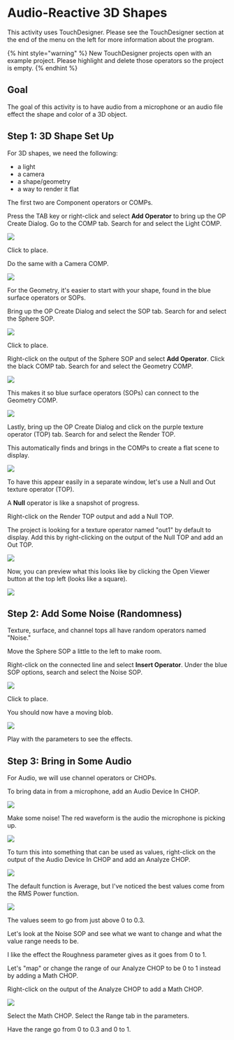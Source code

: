 # Audio-Reactive 3D Shapes

This activity uses TouchDesigner. Please see the TouchDesigner section at the end of the menu on the left for more information about the program.

{% hint style="warning" %}
New TouchDesigner projects open with an example project. Please highlight and delete those operators so the project is empty.
{% endhint %}

## Goal

The goal of this activity is to have audio from a microphone or an audio file effect the shape and color of a 3D object.

## Step 1: 3D Shape Set Up

For 3D shapes, we need the following:

* a light
* a camera
* a shape/geometry
* a way to render it flat

The first two are Component operators or COMPs.

Press the TAB key or right-click and select **Add Operator** to bring up the OP Create Dialog. Go to the COMP tab. Search for and select the Light COMP.

![](../../.gitbook/assets/image%20%28226%29.png)

Click to place.

Do the same with a Camera COMP.

![](../../.gitbook/assets/image%20%28219%29.png)

For the Geometry, it's easier to start with your shape, found in the blue surface operators or SOPs.

Bring up the OP Create Dialog and select the SOP tab. Search for and select the Sphere SOP.

![](../../.gitbook/assets/image%20%28216%29.png)

Click to place.

Right-click on the output of the Sphere SOP and select **Add Operator**. Click the black COMP tab. Search for and select the Geometry COMP.

![](../../.gitbook/assets/image%20%28206%29.png)

This makes it so blue surface operators \(SOPs\) can connect to the Geometry COMP.

![](../../.gitbook/assets/image%20%28231%29.png)

Lastly, bring up the OP Create Dialog and click on the purple texture operator \(TOP\) tab. Search for and select the Render TOP.

This automatically finds and brings in the COMPs to create a flat scene to display.

![](../../.gitbook/assets/image%20%28225%29.png)

To have this appear easily in a separate window, let's use a Null and Out texture operator \(TOP\).

A **Null** operator is like a snapshot of progress.

Right-click on the Render TOP output and add a Null TOP.

The project is looking for a texture operator named "out1" by default to display. Add this by right-clicking on the output of the Null TOP and add an Out TOP.

![](../../.gitbook/assets/image%20%28207%29.png)

Now, you can preview what this looks like by clicking the Open Viewer button at the top left \(looks like a square\).

![](../../.gitbook/assets/image%20%28229%29.png)

## Step 2: Add Some Noise \(Randomness\)

Texture, surface, and channel tops all have random operators named "Noise."

Move the Sphere SOP a little to the left to make room.

Right-click on the connected line and select **Insert Operator**. Under the blue SOP options, search and select the Noise SOP.

![](../../.gitbook/assets/image%20%28220%29.png)

Click to place.

You should now have a moving blob.

![](../../.gitbook/assets/week9bs2%20%281%29.gif)

Play with the parameters to see the effects.

## Step 3: Bring in Some Audio

For Audio, we will use channel operators or CHOPs.

To bring data in from a microphone, add an Audio Device In CHOP.

![](../../.gitbook/assets/image%20%28204%29.png)

Make some noise! The red waveform is the audio the microphone is picking up.

![](../../.gitbook/assets/image%20%28224%29.png)

To turn this into something that can be used as values, right-click on the output of the Audio Device In CHOP and add an Analyze CHOP.

![](../../.gitbook/assets/image%20%28217%29.png)

The default function is Average, but I've noticed the best values come from the RMS Power function.

![](../../.gitbook/assets/image%20%28228%29.png)

The values seem to go from just above 0 to 0.3.

Let's look at the Noise SOP and see what we want to change and what the value range needs to be.

I like the effect the Roughness parameter gives as it goes from 0 to 1.

Let's "map" or change the range of our Analyze CHOP to be 0 to 1 instead by adding a Math CHOP.

Right-click on the output of the Analyze CHOP to add a Math CHOP.

![](../../.gitbook/assets/image%20%28208%29.png)

Select the Math CHOP. Select the Range tab in the parameters.

Have the range go from 0 to 0.3 and 0 to 1.





